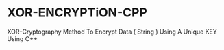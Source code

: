 # XOR-ENCRYPTiON-CPP
XOR-Cryptography Method To Encrypt Data ( String ) Using A Unique KEY Using C++
